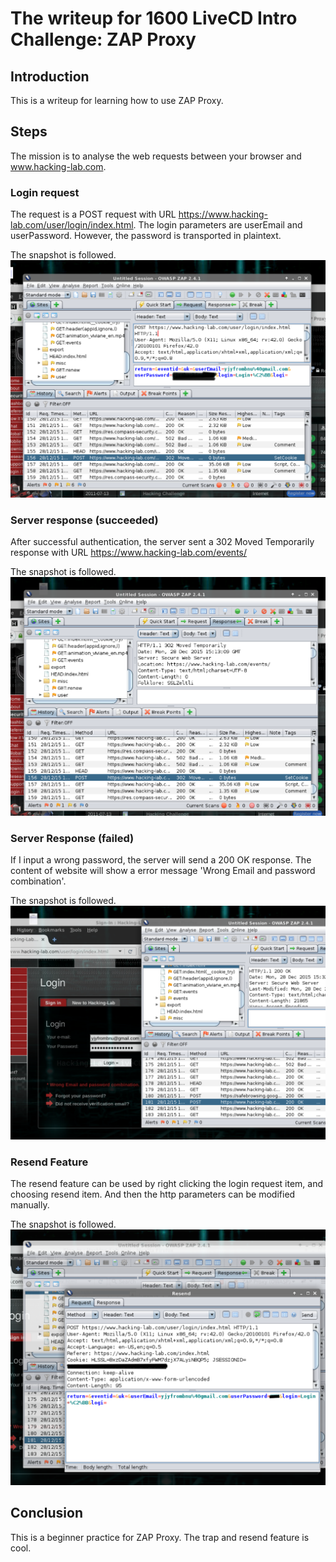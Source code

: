 # The writeup for 1600 LiveCD Intro Challenge: ZAP Proxy

## Introduction
This is a writeup for learning how to use ZAP Proxy.

## Steps
The mission is to analyse the web requests between your browser and www.hacking-lab.com.
### Login request
The request is a POST request with URL https://www.hacking-lab.com/user/login/index.html. The login parameters are userEmail and userPassword. However, the password is transported in plaintext.

The snapshot is followed.
![The snapshot of login request](1600_snap_01.png)

### Server response (succeeded)
After successful authentication, the server sent a 302 Moved Temporarily response with URL https://www.hacking-lab.com/events/

The snapshot is followed.
![The snapshot of Server Response](1600_snap_02.png)

### Server Response (failed)
If I input a wrong password, the server will send a 200 OK response. The content of website will show a error message 'Wrong Email and password combination'.

The snapshot is followed.
![The snapshot of Server Response](1600_snap_03.png)

### Resend Feature
The resend feature can be used by right clicking the login request item, and choosing resend item. And then the http parameters can be modified manually.

The snapshot is followed.
![The snapshot of Server Response](1600_snap_05.png)

## Conclusion
This is a beginner practice for ZAP Proxy. The trap and resend feature is cool.
